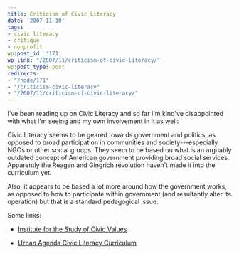 ```yaml
---
title: Criticism of Civic Literacy
date: '2007-11-10'
tags:
- civic literacy
- critique
- nonprofit
wp:post_id: '171'
wp_link: "/2007/11/criticism-of-civic-literacy/"
wp:post_type: post
redirects:
- "/node/171"
- "/criticism-civic-literacy"
- "/2007/11/criticism-of-civic-literacy/"
---
```


I've been reading up on Civic Literacy and so far I'm kind've disappointed with what I'm seeing and my own involvement in it as well:

Civic Literacy seems to be geared towards government and politics, as opposed to broad participation in communities and society---especially NGOs or other social groups. They seem to be based on what is an arguably outdated concept of American government providing broad social services. Apparently the Reagan and Gingrich revolution haven't made it into the curriculum yet.

Also, it appears to be based a lot more around how the government works, as opposed to how to participate within government (and resultantly alter its operation) but that is a standard pedagogical issue.

Some links:

- [Institute for the Study of Civic Values](http://www.libertynet.org/edcivic/civiclit.htm)

- [Urban Agenda Civic Literacy Curriculum](http://www.urbanagenda.wayne.edu/)
